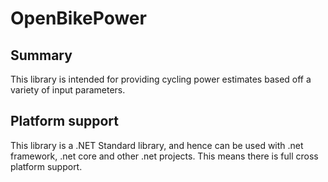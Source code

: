 # OpenBikePower

## Summary
This library is intended for providing cycling power estimates based off a variety of input parameters. 

## Platform support
This library is a .NET Standard library, and hence can be used with .net framework, .net core and other .net projects. This means there is full cross platform support.

